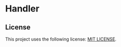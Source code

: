 # Handler

## License
This project uses the following license: [MIT LICENSE](https://github.com/ehiraa/aeri/blob/main/LICENSE.md).
